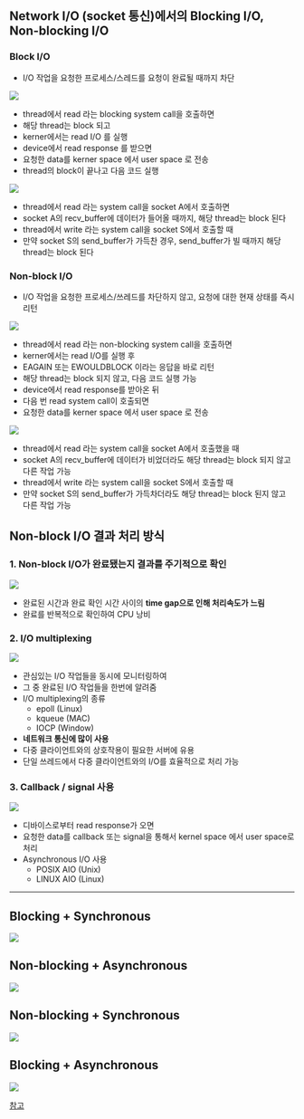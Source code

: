 ## Network I/O (socket 통신)에서의 Blocking I/O, Non-blocking I/O
### Block I/O 
* I/O 작업을 요청한 프로세스/스레드를 요청이 완료될 때까지 차단

![](./img/2023-06-29-20-53-59.png)

* thread에서 read 라는 blocking system call을 호출하면 
* 해당 thread는 block 되고
* kerner에서는 read I/O 를 실행
* device에서 read response 를 받으면
* 요청한 data를 kerner space 에서 user space 로 전송
* thread의 block이 끝나고 다음 코드 실행 

![](./img/2023-06-29-20-58-22.png)

* thread에서 read 라는 system call을 socket A에서 호출하면
* socket A의 recv_buffer에 데이터가 들어올 때까지, 해당 thread는 block 된다
* thread에서 write 라는 system call을 socket S에서 호출할 때
* 만약 socket S의 send_buffer가 가득찬 경우, send_buffer가 빌 때까지 해당 thread는 block 된다

### Non-block I/O
* I/O 작업을 요청한 프로세스/쓰레드를 차단하지 않고, 요청에 대한 현재 상태를 즉시 리턴

![](./img/2023-06-29-21-04-42.png)

* thread에서 read 라는 non-blocking system call을 호출하면
* kerner에서는 read I/O를 실행 후
* EAGAIN 또는 EWOULDBLOCK 이라는 응답을 바로 리턴
* 해당 thread는 block 되지 않고, 다음 코드 실행 가능
* device에서 read response를 받아온 뒤
* 다음 번 read system call이 호출되면
* 요청한 data를 kerner space 에서 user space 로 전송

![](./img/2023-06-29-20-58-22.png)

* thread에서 read 라는 system call을 socket A에서 호출했을 때
* socket A의 recv_buffer에 데이터가 비었더라도 해당 thread는 block 되지 않고 다른 작업 가능
* thread에서 write 라는 system call을 socket S에서 호출할 때
* 만약 socket S의 send_buffer가 가득차더라도 해당 thread는 block 된지 않고 다른 작업 가능

## Non-block I/O 결과 처리 방식
### 1. Non-block I/O가 완료됐는지 결과를 주기적으로 확인
![](./img/2023-06-29-21-16-36.png)

* 완료된 시간과 완료 확인 시간 사이의 **time gap으로 인해 처리속도가 느림**  
* 완료를 반복적으로 확인하여 CPU 낭비

### **2. I/O multiplexing**

![](./img/2023-06-29-21-17-04.png)

* 관심있는 I/O 작업들을 동시에 모니터링하여
* 그 중 완료된 I/O 작업들을 한번에 알려줌
* I/O multiplexing의 종류
  * epoll (Linux)
  * kqueue (MAC)
  * IOCP (Window)
* **네트워크 통신에 많이 사용**
* 다중 클라이언트와의 상호작용이 필요한 서버에 유용
* 단일 쓰레드에서 다중 클라이언트와의 I/O를 효율적으로 처리 가능

### 3. Callback / signal 사용

![](./img/2023-06-29-21-22-22.png)

* 디바이스로부터 read response가 오면
* 요청한 data를 callback 또는 signal을 통해서 kernel space 에서 user space로 처리
* Asynchronous I/O 사용
  * POSIX AIO (Unix)
  * LINUX AIO (Linux)

---

## Blocking + Synchronous
![](./img/2023-06-28-10-19-11.png)

## Non-blocking + Asynchronous
![](./img/2023-06-28-10-20-50.png)

## Non-blocking + Synchronous
![](./img/2023-06-28-10-25-58.png)

## Blocking + Asynchronous
![](./img/2023-06-28-10-26-09.png)


[참고](https://www.youtube.com/watch?v=mb-QHxVfmcs&t=305s)